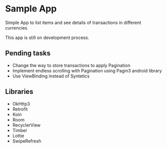 # Sample App
Simple App to list items and see details of transactions in different currencies.

This app is still on development process.

## Pending tasks
* Change the way to store transactions to apply Pagination
* Implement endless scrolling with Pagination using Pagin3 android library
* Use ViewBinding instead of Syntetics

## Libraries
* OkHttp3
* Retrofit
* Koin
* Room
* RecyclerView
* Timber
* Lottie
* SwipeRefresh

